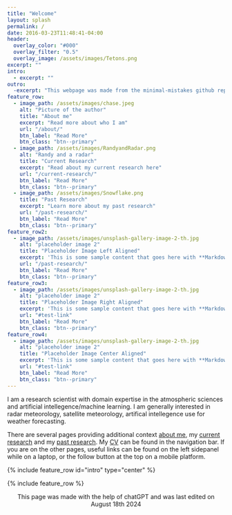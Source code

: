 ```yaml
---
title: "Welcome"
layout: splash
permalink: /
date: 2016-03-23T11:48:41-04:00
header:
  overlay_color: "#000"
  overlay_filter: "0.5"
  overlay_image: /assets/images/Tetons.png
excerpt: ""
intro: 
  - excerpt: ""
outro:
  -excerpt: "This webpage was made from the minimal-mistakes github repo and the help of chatGPT"
feature_row:
  - image_path: /assets/images/chase.jpeg
    alt: "Picture of the author"
    title: "About me"
    excerpt: "Read more about who I am"
    url: "/about/"
    btn_label: "Read More"
    btn_class: "btn--primary"
  - image_path: /assets/images/RandyandRadar.png
    alt: "Randy and a radar"
    title: "Current Research"
    excerpt: "Read about my current research here"
    url: "/current-research/"
    btn_label: "Read More"
    btn_class: "btn--primary"
  - image_path: /assets/images/Snowflake.png
    title: "Past Research"
    excerpt: "Learn more about my past research"
    url: "/past-research/"
    btn_label: "Read More"
    btn_class: "btn--primary"
feature_row2:
  - image_path: /assets/images/unsplash-gallery-image-2-th.jpg
    alt: "placeholder image 2"
    title: "Placeholder Image Left Aligned"
    excerpt: 'This is some sample content that goes here with **Markdown** formatting. Left aligned with `type="left"`'
    url: "/past-research/"
    btn_label: "Read More"
    btn_class: "btn--primary"
feature_row3:
  - image_path: /assets/images/unsplash-gallery-image-2-th.jpg
    alt: "placeholder image 2"
    title: "Placeholder Image Right Aligned"
    excerpt: 'This is some sample content that goes here with **Markdown** formatting. Right aligned with `type="right"`'
    url: "#test-link"
    btn_label: "Read More"
    btn_class: "btn--primary"
feature_row4:
  - image_path: /assets/images/unsplash-gallery-image-2-th.jpg
    alt: "placeholder image 2"
    title: "Placeholder Image Center Aligned"
    excerpt: 'This is some sample content that goes here with **Markdown** formatting. Centered with `type="center"`'
    url: "#test-link"
    btn_label: "Read More"
    btn_class: "btn--primary"
---
```


I am a research scientist with domain expertise in the atmospheric sciences and artificial intellegence/machine learning. I am generally interested in radar meteorology, satellite meteorology, artifical intellegence use for weather forecasting.

There are several pages providing additional context [about me](/about/), my [current research](/current-research/) and my [past research](/past-research/). My [CV](/assets/docs/RandyChase_CV_long.pdf) can be found in the navigation bar. If you are on the other pages, useful links can be found on the left sidepanel while on a laptop, or the follow button at the top on a mobile platform.

{% include feature_row id="intro" type="center" %}

{% include feature_row %}

<!-- {% include feature_row id="feature_row2" type="left" %} -->

<!-- {% include feature_row id="feature_row3" type="right" %} -->

<!-- {% include feature_row id="feature_row4" type="center" %} -->

<!-- <a class="twitter-timeline" href="https://twitter.com/DopplerChase?ref_src=twsrc%5Etfw">Tweets by DopplerChase</a> <script async src="https://platform.twitter.com/widgets.js" charset="utf-8"></script> -->

<p> <center> This page was made with the help of chatGPT and was last edited on August 18th 2024 </center> </p>
